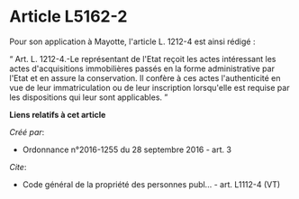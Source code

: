 # Article L5162-2

Pour son application à Mayotte, l'article L. 1212-4 est ainsi rédigé :

“ Art. L. 1212-4.-Le représentant de l'Etat reçoit les actes intéressant les actes d'acquisitions immobilières passés en la
forme administrative par l'Etat et en assure la conservation. Il confère à ces actes l'authenticité en vue de leur
immatriculation ou de leur inscription lorsqu'elle est requise par les dispositions qui leur sont applicables. ”

**Liens relatifs à cet article**

_Créé par_:

  - Ordonnance n°2016-1255 du 28 septembre 2016 - art. 3

_Cite_:

  - Code général de la propriété des personnes publ... - art. L1112-4 (VT)
